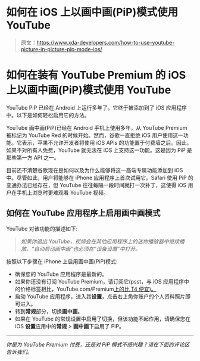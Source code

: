 # 如何在 iOS 上以画中画(PiP)模式使用 YouTube

> 原文：<https://www.xda-developers.com/how-to-use-youtube-picture-in-picture-pip-mode-ios/>

# 如何在装有 YouTube Premium 的 iOS 上以画中画(PiP)模式使用 YouTube

YouTube PiP 已经在 Android 上运行多年了。它终于被添加到了 iOS 应用程序中。以下是如何轻松启用它的方法。

YouTube 画中画(PiP)已经在 Android 手机上使用多年，从 YouTube Premium 被标记为 YouTube Red 的时候开始。然而，谷歌一直拒绝 iOS 用户使用这一功能。它表示，苹果不允许开发者将使用 iOS APIs 的功能置于付费墙之后。因此，如果不对所有人免费，YouTube 就无法在 iOS 上支持这一功能。这是因为 PiP 是那些第一方 API 之一。

目前还不清楚谷歌现在是如何以及为什么能够将这一高端专属功能添加到 iOS 中。尽管如此，用户将能够在 iPhone 应用程序上首次试用它。Safari 使用 PiP 的变通办法已经存在，但 YouTube 往往每隔一段时间就打一次补丁，这使得 iOS 用户在手机上浏览时更难观看 YouTube 视频。

## 如何在 YouTube 应用程序上启用画中画模式

YouTube 对该功能的描述如下:

> *如果你退出 YouTube，视频会在其他应用程序上的迷你播放器中继续播放。“自动启动画中画”也必须在“设备设置”中打开。*

按照以下步骤在 iPhone 上启用画中画(PiP)模式:

*   确保您的 YouTube 应用程序是最新的。
*   如果你还没有订阅 YouTube Premium，请订阅它(psst，与 iOS 应用程序中的价格标签相比，YouTube.com/Premium[上的比 T4 便宜)。](http://YouTube.com/Premium)
*   启动 YouTube 应用程序，进入其**设置**，点击右上角你账户的个人资料照片即可进入。
*   转到**常规**部分，切换**画中画**。
*   如果在 YouTube 的常规设置中启用了切换，但该功能不起作用，请确保您在 iOS **设置**应用中的**常规** *>* **画中画**下启用了 PiP。

* * *

*你是为 YouTube Premium 付费，还是对 PiP 模式不感兴趣？请在下面的评论区告诉我们。*